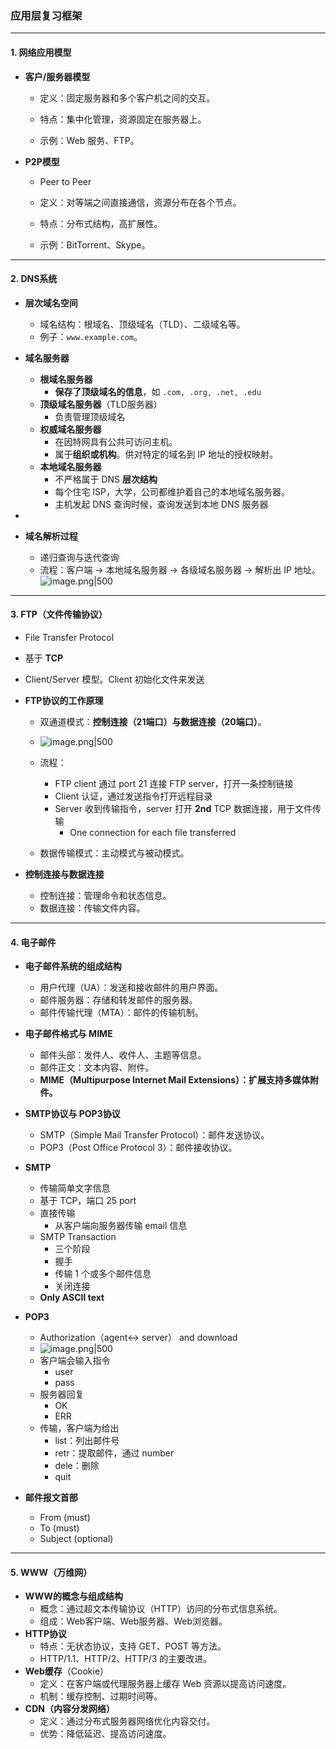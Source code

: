 ### 应用层复习框架

---

#### **1. 网络应用模型**

- **客户/服务器模型**
    
    - 定义：固定服务器和多个客户机之间的交互。
        
    - 特点：集中化管理，资源固定在服务器上。
        
    - 示例：Web 服务、FTP。
        
- **P2P模型**
	- Peer to Peer
    
    - 定义：对等端之间直接通信，资源分布在各个节点。
        
    - 特点：分布式结构，高扩展性。
        
    - 示例：BitTorrent、Skype。
        

---

#### **2. DNS系统**

- **层次域名空间**
	- 域名结构：根域名、顶级域名（TLD）、二级域名等。
	- 例子：`www.example.com`。
        
- **域名服务器**
    - **根域名服务器**
	    - **保存了顶级域名的信息**，如 `.com, .org, .net, .edu`
    - **顶级域名服务器**（TLD服务器）
	    - 负责管理顶级域名
    - **权威域名服务器**
	    - 在因特网具有公共可访问主机。
	    - 属于**组织或机构**。供对特定的域名到 IP 地址的授权映射。
    - **本地域名服务器**
	    - 不严格属于 DNS **层次结构**
	    - 每个住宅 ISP，大学，公司都维护着自己的本地域名服务器。
	    - 主机发起 DNS 查询时候，查询发送到本地 DNS 服务器
- 
- **域名解析过程**
    - 递归查询与迭代查询
    - 流程：客户端 → 本地域名服务器 → 各级域名服务器 → 解析出 IP 地址。
![image.png|500](https://kold.oss-cn-shanghai.aliyuncs.com/20250611141953.png)

---

#### **3. FTP（文件传输协议）**
- File Transfer Protocol
- 基于 **TCP**
- Client/Server 模型。Client 初始化文件来发送

- **FTP协议的工作原理**
    - 双通道模式：**控制连接（21端口）与数据连接（20端口）**。
    - ![image.png|500](https://kold.oss-cn-shanghai.aliyuncs.com/20250611142916.png)

	- 流程：
		- FTP client 通过 port 21 连接 FTP server，打开一条控制链接
		- Client 认证，通过发送指令打开远程目录
		- Server 收到传输指令，server 打开 **2nd** TCP 数据连接，用于文件传输
			- One connection for each file transferred
    - 数据传输模式：主动模式与被动模式。
- **控制连接与数据连接**
    - 控制连接：管理命令和状态信息。
    - 数据连接：传输文件内容。
        

---

#### **4. 电子邮件**
- **电子邮件系统的组成结构**
    - 用户代理（UA）：发送和接收邮件的用户界面。
    - 邮件服务器：存储和转发邮件的服务器。
    - 邮件传输代理（MTA）：邮件的传输机制。
- **电子邮件格式与 MIME**
    - 邮件头部：发件人、收件人、主题等信息。
    - 邮件正文：文本内容、附件。
    - **MIME（Multipurpose Internet Mail Extensions）：扩展支持多媒体附件。**
        
- **SMTP协议与 POP3协议**
    - SMTP（Simple Mail Transfer Protocol）：邮件发送协议。
    - POP3（Post Office Protocol 3）：邮件接收协议。
- **SMTP**
	- 传输简单文字信息
	- 基于 TCP，端口 25 port
	- 直接传输
		- 从客户端向服务器传输 email 信息
	- SMTP Transaction
		- 三个阶段
		- 握手
		- 传输 1 个或多个邮件信息
		- 关闭连接
	- **Only ASCII text**

- **POP3**
	- Authorization（agent<-> server） and download
	- ![image.png|500](https://kold.oss-cn-shanghai.aliyuncs.com/20250611143338.png)
	- 客户端会输入指令
		- user
		- pass
	- 服务器回复
		- OK
		- ERR
	- 传输，客户端为给出
		- list：列出邮件号
		- retr：提取邮件，通过 number
		- dele：删除
		- quit
- **邮件报文首部**
	- From (must)
	- To (must)
	- Subject (optional)
---

#### **5. WWW（万维网）**

- **WWW的概念与组成结构**
    - 概念：通过超文本传输协议（HTTP）访问的分布式信息系统。
    - 组成：Web客户端、Web服务器、Web浏览器。
- **HTTP协议**
    - 特点：无状态协议，支持 GET、POST 等方法。
    - HTTP/1.1、HTTP/2、HTTP/3 的主要改进。
- **Web缓存**（Cookie）
    - 定义：在客户端或代理服务器上缓存 Web 资源以提高访问速度。
    - 机制：缓存控制、过期时间等。
- **CDN（内容分发网络）**
    - 定义：通过分布式服务器网络优化内容交付。
    - 优势：降低延迟、提高访问速度。
        



